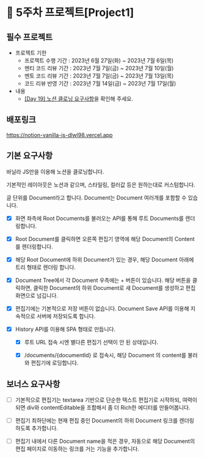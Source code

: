 # 📌 5주차 프로젝트[Project1]

## 필수 프로젝트

- 프로젝트 기한
  - 프로젝트 수행 기간 : 2023년 6월 27일(화) ~ 2023년 7월 6일(목)
  - 멘티 코드 리뷰 기간 : 2023년 7월 7일(금) ~ 2023년 7월 10일(월)
  - 멘토 코드 리뷰 기간 : 2023년 7월 7일(금) ~ 2023년 7월 13일(목)
  - 코드 리뷰 반영 기간 : 2023년 7월 14일(금) ~ 2023년 7월 17일(월)
- 내용
  - [[Day 19] 노션 클로닝 요구사항](https://school.programmers.co.kr/app/courses/17516/curriculum/lessons/196456#part-46365)을 확인해 주세요.

## 배포링크

https://notion-vanilla-js-dlwl98.vercel.app

## 기본 요구사항

바닐라 JS만을 이용해 노션을 클로닝합니다.

기본적인 레이아웃은 노션과 같으며, 스타일링, 컬러값 등은 원하는대로 커스텀합니다.

글 단위를 Document라고 합니다. Document는 Document 여러개를 포함할 수 있습니다.

- [x] 화면 좌측에 Root Documents를 불러오는 API를 통해 루트 Documents를 렌더링합니다.

- [x] Root Document를 클릭하면 오른쪽 편집기 영역에 해당 Document의 Content를 렌더링합니다.

- [x] 해당 Root Document에 하위 Document가 있는 경우, 해당 Document 아래에 트리 형태로 렌더링 합니다.

- [x] Document Tree에서 각 Document 우측에는 + 버튼이 있습니다. 해당 버튼을 클릭하면, 클릭한 Document의 하위 Document로 새 Document를 생성하고 편집화면으로 넘깁니다.

- [x] 편집기에는 기본적으로 저장 버튼이 없습니다. Document Save API를 이용해 지속적으로 서버에 저장되도록 합니다.

- [x] History API를 이용해 SPA 형태로 만듭니다.

  - [x] 루트 URL 접속 시엔 별다른 편집기 선택이 안 된 상태입니다.

  - [x] /documents/{documentId} 로 접속시, 해당 Document 의 content를 불러와 편집기에 로딩합니다.

## 보너스 요구사항

- [ ] 기본적으로 편집기는 textarea 기반으로 단순한 텍스트 편집기로 시작하되, 여력이 되면 div와 contentEditable을 조합해서 좀 더 Rich한 에디터를 만들어봅니다.

- [ ] 편집기 최하단에는 현재 편집 중인 Document의 하위 Document 링크를 렌더링하도록 추가합니다.

- [ ] 편집기 내에서 다른 Document name을 적은 경우, 자동으로 해당 Document의 편집 페이지로 이동하는 링크를 거는 기능을 추가합니다.
